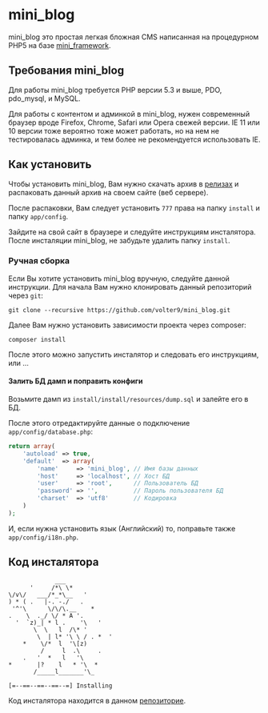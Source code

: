 # mini_blog

mini_blog это простая легкая бложная CMS написанная на процедурном PHP5 на базе [mini_framework](https://github.com/volter9/mini_framework).

## Требования mini_blog

Для работы mini_blog требуется PHP версии 5.3 и выше, PDO, pdo_mysql, и MySQL.

Для работы с контентом и админкой в mini_blog, нужен современный браузер вроде Firefox, Chrome, Safari или Opera свежей версии. IE 11 или 10 версии тоже вероятно тоже может работать, но на нем не тестировалась админка, и тем более не рекомендуется использовать IE. 

## Как установить

Чтобы установить mini_blog, Вам нужно скачать архив в [релизах](https://github.com/volter9/mini_blog/releases) и распаковать данный архив на своем сайте (веб сервере).

После распаковки, Вам следует установить `777` права на папку `install` и папку `app/config`.

Зайдите на свой сайт в браузере и следуйте инструкциям инсталятора. После инсталяции mini_blog, не забудьте удалить папку `install`.

### Ручная сборка

Если Вы хотите установить mini_blog вручную, следуйте данной инструкции. Для начала Вам нужно клонировать данный репозиторий через `git`:

```
git clone --recursive https://github.com/volter9/mini_blog.git
```

Далее Вам нужно установить зависимости проекта через composer:

```
composer install
```

После этого можно запустить инсталятор и следовать его инструкциям, или ...

#### Залить БД дамп и поправить конфиги

Возьмите дамп из `install/install/resources/dump.sql` и залейте его в БД.

После этого отредактируйте данные о подключение `app/config/database.php`:

```php
return array(
    'autoload' => true,
    'default'  => array(
        'name'     => 'mini_blog', // Имя базы данных
        'host'     => 'localhost', // Хост БД
        'user'     => 'root',      // Пользователь БД
        'password' => '',          // Пароль пользователя БД
        'charset'  => 'utf8'       // Кодировка
    )
);
```

И, если нужна установить язык (Английский) то, поправьте также `app/config/i18n.php`.

## Код инсталятора

                 ___
          '     /*\ \*
    \/v\/   ___/*_*\__   '
    ) * ( .   |-. -./   . 
     '^'\      \/\/\.__    *
    .    \  ._/ \/ * A '.    
      '  `z)_| * l .    '\   '
           \  \   l  /\* '
            \  | l* '\ \ / . *  '
        *    \/*  l  '\[z)
             /     l  .\     .
        .   '  *   l   '\ 
    *       |?    l   * '\  *
           /_____l_______'\_
    
    [=--==--==--==--=] Installing

Код инсталятора находится в данном [репозиторие](https://github.com/volter9/mini_blog_install).